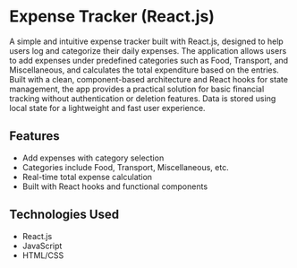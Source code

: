 # Expense Tracker (React.js)

 A simple and intuitive expense tracker built with React.js, designed to help users log and categorize their daily expenses. The application allows users to add expenses under predefined categories such as Food, Transport, and Miscellaneous, and calculates the total expenditure based on the entries. Built with a clean, component-based architecture and React hooks for state management, the app provides a practical solution for basic financial tracking without authentication or deletion features. Data is stored using local state for a lightweight and fast user experience.

## Features
- Add expenses with category selection
- Categories include Food, Transport, Miscellaneous, etc.
- Real-time total expense calculation
- Built with React hooks and functional components

## Technologies Used
- React.js
- JavaScript
- HTML/CSS
